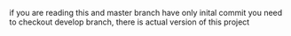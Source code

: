 if you are reading this and master branch have only inital commit you need to checkout develop branch, there is actual version of this project
